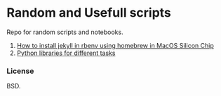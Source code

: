 # Random and Usefull scripts

Repo for random scripts and notebooks.

1) [How to install jekyll in rbenv using homebrew in MacOS Silicon Chip](how_to_install_jekyll_in_mac_m1.md)
2) [Python libraries for different tasks](python_env_setup.ipynb)

### License
BSD.